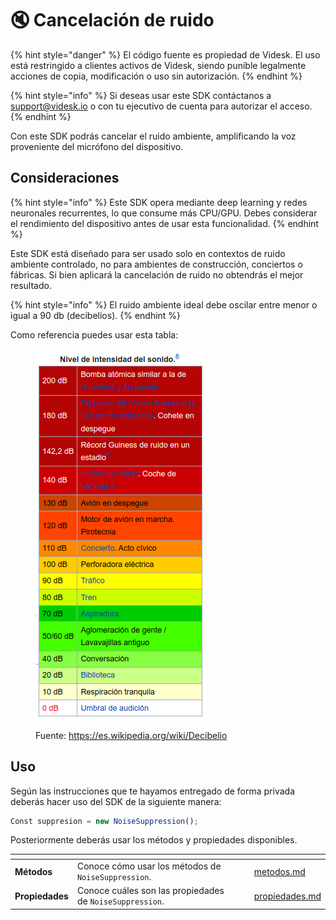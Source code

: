 # 🔇 Cancelación de ruido

{% hint style="danger" %}
El código fuente es propiedad de Videsk. El uso está restringido a clientes activos de Videsk, siendo punible legalmente acciones de copia, modificación o uso sin autorización.
{% endhint %}

{% hint style="info" %}
Si deseas usar este SDK contáctanos a [support@videsk.io](mailto:support@videsk.io) o con tu ejecutivo de cuenta para autorizar el acceso.
{% endhint %}

Con este SDK podrás cancelar el ruido ambiente, amplificando la voz proveniente del micrófono del dispositivo.

## Consideraciones

{% hint style="info" %}
Este SDK opera mediante deep learning y redes neuronales recurrentes, lo que consume más CPU/GPU. Debes considerar el rendimiento del dispositivo antes de usar esta funcionalidad.
{% endhint %}

Este SDK está diseñado para ser usado solo en contextos de ruido ambiente controlado, no para ambientes de construcción, conciertos o fábricas. Si bien aplicará la cancelación de ruido no obtendrás el mejor resultado.

{% hint style="info" %}
El ruido ambiente ideal debe oscilar entre menor o igual a 90 db (decibelios).
{% endhint %}

Como referencia puedes usar esta tabla:

<figure><img src="../../.gitbook/assets/image (49).png" alt=""><figcaption><p>Fuente: <a href="https://es.wikipedia.org/wiki/Decibelio">https://es.wikipedia.org/wiki/Decibelio</a></p></figcaption></figure>

## Uso

Según las instrucciones que te hayamos entregado de forma privada deberás hacer uso del SDK de la siguiente manera:

```javascript
Const suppresion = new NoiseSuppression();
```

Posteriormente deberás usar los métodos y propiedades disponibles.

<table data-card-size="large" data-view="cards"><thead><tr><th></th><th></th><th></th><th data-hidden data-card-target data-type="content-ref"></th></tr></thead><tbody><tr><td><strong>Métodos</strong></td><td>Conoce cómo usar los métodos de <code>NoiseSuppression</code>.</td><td></td><td><a href="metodos.md">metodos.md</a></td></tr><tr><td><strong>Propiedades</strong></td><td>Conoce cuáles son las propiedades de <code>NoiseSuppression</code>.</td><td></td><td><a href="propiedades.md">propiedades.md</a></td></tr></tbody></table>
